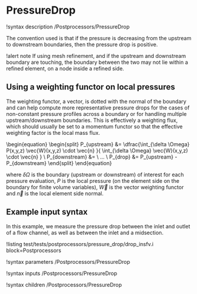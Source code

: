 # PressureDrop

!syntax description /Postprocessors/PressureDrop

The convention used is that if the pressure is decreasing from the upstream to downstream boundaries,
then the pressure drop is positive.

!alert note
If using mesh refinement, and if the upstream and downstream boundary are touching, the boundary between the
two may not lie within a refined element, on a node inside a refined side.

## Using a weighting functor on local pressures

The weighting functor, a vector, is dotted with the normal of the boundary and can help compute more
representative pressure drops for the cases of non-constant
pressure profiles across a boundary or for handling multiple upstream/downstream boundaries.
This is effectively a weighting flux, which should usually be set to a momentum functor so
that the effective weighting factor is the local mass flux.

\begin{equation}
\begin{split}
P_{upstream} &= \dfrac{\int_{\delta \Omega} P(x,y,z) \vec{W}(x,y,z) \cdot \vec{n} }{ \int_{\delta \Omega} \vec{W}(x,y,z) \cdot \vec{n} } \\
P_{downstream} &= \ ... \\
P_{drop} &= P_{upstream} - P_{downstream}
\end{split}
\end{equation}

where $\delta \Omega$ is the boundary (upstream or downstream) of interest for each pressure evaluation,
$P$ is the local pressure (on the element side on the boundary for finite volume variables), $\vec{W}$ is
the vector weighting functor and $\vec{n}$ is the local element side normal.

## Example input syntax

In this example, we measure the pressure drop between the inlet and outlet of a flow channel,
as well as between the inlet and a midsection.

!listing test/tests/postprocessors/pressure_drop/drop_insfv.i block=Postprocessors

!syntax parameters /Postprocessors/PressureDrop

!syntax inputs /Postprocessors/PressureDrop

!syntax children /Postprocessors/PressureDrop
